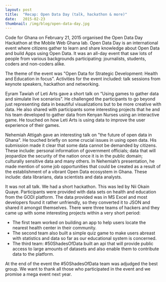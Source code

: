 ```yaml
---
layout: post 
title:  "Recap: Open Data Day (talk, hackathon & more)"
date:   2015-02-23 
thumbnail: /img/blog/open-data-day.jpg
---
```


Code for Ghana on February 21, 2015 organised the Open Data Day Hackathon at the Mobile Web Ghana lab. Open Data Day is an international event where citizens gather to learn and share knowledge about Open Data and build Apps using Open Data. It was an all-day event that saw lots of people from various backgrounds participating: journalists, students, coders and non-coders alike.


The theme of the event was "Open Data for Strategic Development: Health and Education in focus". Activities for the event included: talk sessions from keynote speakers, hackathon and networking.


Eyram Tawiah of Leti Arts gave a short talk on “Using games to gather data and simulate live scenarios”. He challenged the participants to go beyond just representing data in beautiful visualizations but to be more creative with data. He also shared with participants some interesting projects that he and his team developed to gather data from Kenyan Nurses using an interactive game. He touched on how Leti Arts is using data to improve the user experience of their games.


Nehemiah Attigah gave an interesting talk on "the future of open data in Ghana". He touched briefly on some crucial issues in using open data. His submission made it clear that some data cannot be demanded by citizens. These include: personal information of government officials; data that will jeopardize the security of the nation once it is in the public domain; culturally sensitive data and many others. In Nehemiah’s presentation, he made mention of some job opportunities that could be created as a result of the establishment of a vibrant Open Data ecosystem in Ghana. These include: data librarians, data scientists and data analysts.


It was not all talk. We had a short hackathon. This was led by Nii Okain Quaye. Participants were provided with data sets on health and education from the GODI platform. The data provided was in MS Excel and most developers found it rather unfriendly, so they converted it to JSON and shared it amongst themselves. There were three teams of hackers and they came up with some interesting projects within a very short period:

* The first team worked on building an app to help users locate the nearest health center in their community.
* The second team also built a simple quiz game to make users abreast with statistics and data so far as our educational system is concerned.
* The third team: #50ShadesOfData built an api that will provide public access to large amounts of datasets and also enable them to contribute data to the platform.


At the end of the event the #50ShadesOfData team was adjudged the best group. We want to thank all those who participated in the event and we promise a mega event next year.
